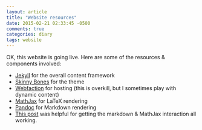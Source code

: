 ```yaml
---
layout: article
title: "Website resources"
date: 2015-02-21 02:33:45 -0500
comments: true
categories: diary
tags: website
---
```


OK, this website is going live. Here are some of the resources & components involved:
* [Jekyll](http://jekyllrb.com) for the overall content framework
* [Skinny Bones](https://mademistakes.com/work/jekyll-themes/) for the theme
* [Webfaction](https://www.webfaction.com) for hosting (this is overkill, but I sometimes play with dynamic content)
* [MathJax](http://www.mathjax.org) for LaTeX rendering
* [Pandoc](http://johnmacfarlane.net/pandoc/) for Markdown rendering
* [This post](http://drz.ac/2013/01/03/blogging-with-math/) was helpful for getting the markdown & MathJax interaction all working.



